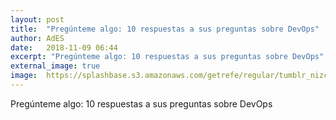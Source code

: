 ```yaml
---
layout: post
title:  "Pregúnteme algo: 10 respuestas a sus preguntas sobre DevOps"
author: AdES
date:   2018-11-09 06:44
excerpt: "Pregúnteme algo: 10 respuestas a sus preguntas sobre DevOps"
external_image: true
image:  https://splashbase.s3.amazonaws.com/getrefe/regular/tumblr_nizc8gqkEq1slhhf0o2_1280.jpg
---
```

Pregúnteme algo: 10 respuestas a sus preguntas sobre DevOps